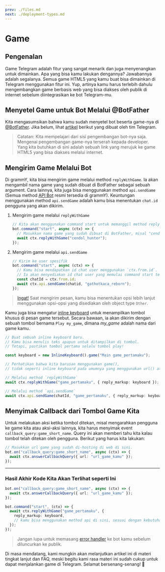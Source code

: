 ```yaml
---
prev: ./files.md
next: ./deployment-types.md
---
```


# Game

## Pengenalan

Game Telegram adalah fitur yang sangat menarik dan juga menyenangkan untuk dimainkan.
Apa yang bisa kamu lakukan dengannya?
Jawabannya adalah segalanya. Semua game HTML5 yang kamu buat bisa dimainkan di Telegram menggunakan fitur ini. Yup, artinya kamu harus terlebih dahulu mengembangkan game berbasis web yang bisa diakses oleh publik di internet sebelum diintegrasikan ke bot Telegram-mu.

## Menyetel Game untuk Bot Melalui @BotFather

Kita mengasumsikan bahwa kamu sudah menyetel bot beserta game-nya di [@BotFather](https://t.me/BotFather).
Jika belum, lihat [artikel](https://core.telegram.org/bots/games) berikut yang dibuat oleh tim Telegram.

> Catatan: Kita mempelajari dari sisi pengembangan bot-nya saja.
> Mengenai pengembangan game-nya terserah kepada developer.
> Yang kita butuhkan di sini adalah sebuah link yang merujuk ke game HTML5 yang bisa diakses melalui internet.

## Mengirim Game Melalui Bot

Di grammY, kita bisa mengirim game melalui method `replyWithGame`.
Ia akan mengambil nama game yang sudah dibuat di BotFather sebagai sebuah argument.
Cara lainnya, kita juga bisa menggunakan method `api.sendGame` (Semua method [API Bot](https://core.telegram.org/bots/api) resmi tersedia di grammY).
Keuntungan menggunakan method `api.sendGame` adalah kamu bisa menentukan `chat.id` pengguna yang akan dikirim.

1. Mengirim game melalui `replyWithGame`

   ```ts
   // Kita akan menggunakan command start untuk memanggil method reply game.
   bot.command("start", async (ctx) => {
     // Masukkan nama game yang sudah dibuat di BotFather, misal "cendol_hunter".
     await ctx.replyWithGame("cendol_hunter");
   });
   ```

2. Mengirim game melalui `api.sendGame`

   ```ts
   // Kirim ke user spesifik
   bot.command("start", async (ctx) => {
     // Kamu bisa mendapatkan id chat user menggunakan `ctx.from.id`.
     // Ia akan menyediakan id chat user yang memulai command start tersebut.
     const chatId = ctx.from.id;
     await ctx.api.sendGame(chatid, "gathotkaca_reborn");
   });
   ```

> [Ingat!](./basics.md#mengirim-pesan) Saat mengirim pesan, kamu bisa menentukan opsi lebih lanjut menggunakan opsi-opsi yang disediakan oleh object type `Other`.

Kamu juga bisa mengatur [inline keyboard](../plugins/keyboard.md#keyboard-inline) untuk menampilkan tombol khusus di pesan game tersebut.
Secara bawaan, ia akan dikirim dengan sebuah tombol bernama `Play my_game`, dimana _my_game_ adalah nama dari game kamu.

```ts
// Buat sebuah inline keyboard baru.
// Kamu bisa menulis teks apapun untuk ditampilkan di tombol.
// Tetapi, pastikan tombol pertama selalu tombol play!

const keyboard = new InlineKeyboard().game("Main game_pertamaku");

// Perhatikan bahwa kita barusan menggunakan game(),
// tidak seperti inline keyboard pada umumnya yang menggunakan url() atau text()

// Melalui method `replyWithGame`
await ctx.replyWithGame("game_pertamaku", { reply_markup: keyboard });

// Melalui method `api.sendGame`
await ctx.api.sendGame(chatId, "game_pertamaku", { reply_markup: keyboard });
```

## Menyimak Callback dari Tombol Game Kita

Untuk melakukan aksi ketika tombol ditekan, misal mengarahkan pengguna ke game kita atau aksi-aksi lainnya, kita harus menyimak event `callback_query:game_short_name`. Query ini akan memberi tahu kita kalau tombol telah ditekan oleh pengguna.
Berikut yang harus kita lakukan:

```ts
// Masukkan url game yang sudah di-hosting di web di sini.
bot.on("callback_query:game_short_name", async (ctx) => {
  await ctx.answerCallbackQuery({ url: "url_game_kamu" });
});
```

---

### Hasil Akhir Kode Kita Akan Terlihat seperti Ini

```ts
bot.on("callback_query:game_short_name", async (ctx) => {
  await ctx.answerCallbackQuery({ url: "url_game_kamu" });
});

bot.command("start", (ctx) => {
  await ctx.replyWithGame("game_pertamaku", {
    reply_markup: keyboard,
    // kamu bisa menggunakan method api di sini, sesuai dengan kebutuhanmu.
  });
});
```

> Jangan lupa untuk memasang [error handler](./errors.md) ke bot kamu sebelum diluncurkan ke publik.

Di masa mendatang, kami mungkin akan melanjutkan artikel ini di materi tingkat lanjut dan FAQ, meski begitu kami rasa materi ini sudah cukup untuk dapat menjalankan game di Telegram.
Selamat bersenang-senang! :space_invader:
